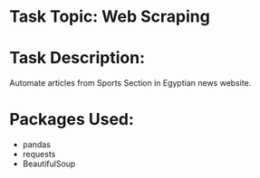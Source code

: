 # Task Topic: Web Scraping

# Task Description:

Automate articles from Sports Section in Egyptian news website.

# Packages Used:

 - pandas
 - requests
 - BeautifulSoup